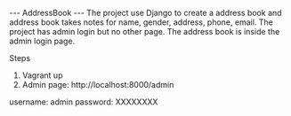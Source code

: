 --- AddressBook ---
The project use Django to create a address book and address book takes notes for name, gender, address, phone, email.
The project has admin login but no other page. The address book is inside the admin login page.

Steps
1. Vagrant up
2. Admin page:
http://localhost:8000/admin

username: admin 
password: XXXXXXXX
